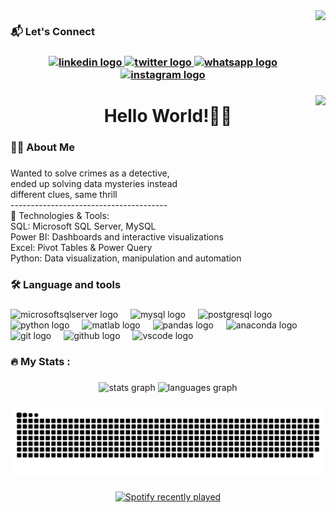 <img align="right" height="120" src="https://media1.giphy.com/media/v1.Y2lkPTc5MGI3NjExcTdwd3Rtcm50czdsdTZ2MTRld203OThxaWY2dmhseDlqamo4NDZ4YiZlcD12MV9pbnRlcm5hbF9naWZfYnlfaWQmY3Q9Zw/3oKIPEqDGUULpEU0aQ/giphy.gif"  />

###
<H3>📬 Let's Connect<H3>
<div align="center">
  <a href="https://www.linkedin.com/in/nawin-shyangba/" target="_blank">
    <img src="https://img.shields.io/static/v1?message=LinkedIn&logo=linkedin&label=&color=0077B5&logoColor=white&labelColor=&style=for-the-badge" height="25" alt="linkedin logo"  />
  </a>
  <a href="https://x.com/sachinayy" target="_blank">
    <img src="https://img.shields.io/static/v1?message=Twitter&logo=twitter&label=&color=1DA1F2&logoColor=white&labelColor=&style=for-the-badge" height="25" alt="twitter logo"  />
  </a>
  <a href="+977-9861608388" target="_blank">
    <img src="https://img.shields.io/static/v1?message=Whatsapp&logo=whatsapp&label=&color=25D366&logoColor=white&labelColor=&style=for-the-badge" height="25" alt="whatsapp logo"  />
  </a>
  <a href="https://www.instagram.com/sachinayy/" target="_blank">
    <img src="https://img.shields.io/static/v1?message=Instagram&logo=instagram&label=&color=E4405F&logoColor=white&labelColor=&style=for-the-badge" height="25" alt="instagram logo"  />
  </a>
</div>

###

<img align="right" src="https://visitor-badge.laobi.icu/badge?page_id=nawinshyangba.nawinshyangba&"  />

###

<h1 align="center">Hello World!🙋‍♂️</h1>

###

<h3 align="left">👩‍💻  About Me</h3>

###

<p align="left">Wanted to solve crimes as a detective,<br> ended up solving data mysteries instead <br>different clues, same thrill <br>
  ---------------------------------------
  <br>
🔧 Technologies & Tools: <br>
SQL: Microsoft SQL Server, MySQL <br>
Power BI: Dashboards and interactive visualizations <br>
Excel: Pivot Tables & Power Query <br>
Python: Data visualization, manipulation and automation <br>
</p>

###

<h3 align="left">🛠 Language and tools</h3>

###

<div align="left">
  <img src="https://cdn.jsdelivr.net/gh/devicons/devicon/icons/microsoftsqlserver/microsoftsqlserver-plain.svg" height="40" alt="microsoftsqlserver logo"  />
  <img width="12" />
  <img src="https://cdn.jsdelivr.net/gh/devicons/devicon/icons/mysql/mysql-original.svg" height="40" alt="mysql logo"  />
  <img width="12" />
  <img src="https://cdn.jsdelivr.net/gh/devicons/devicon/icons/postgresql/postgresql-original.svg" height="40" alt="postgresql logo"  />
  <img width="12" />
  <img src="https://cdn.jsdelivr.net/gh/devicons/devicon/icons/python/python-original.svg" height="40" alt="python logo"  />
  <img width="12" />
  <img src="https://cdn.jsdelivr.net/gh/devicons/devicon/icons/matlab/matlab-original.svg" height="40" alt="matlab logo"  />
  <img width="12" />
  <img src="https://cdn.jsdelivr.net/gh/devicons/devicon/icons/pandas/pandas-original.svg" height="40" alt="pandas logo"  />
  <img width="12" />
  <img src="https://cdn.jsdelivr.net/gh/devicons/devicon/icons/anaconda/anaconda-original.svg" height="40" alt="anaconda logo"  />
  <img width="12" />
  <img src="https://cdn.jsdelivr.net/gh/devicons/devicon/icons/git/git-original.svg" height="40" alt="git logo"  />
  <img width="12" />
  <img src="https://cdn.jsdelivr.net/gh/devicons/devicon/icons/github/github-original.svg" height="40" alt="github logo"  />
  <img width="12" />
  <img src="https://cdn.jsdelivr.net/gh/devicons/devicon/icons/vscode/vscode-original.svg" height="40" alt="vscode logo"  />
</div>

###

<h3 align="left">🔥   My Stats :</h3>

###

<div align="center">
  <img src="https://github-readme-stats.vercel.app/api?username=nawinshyangba&hide_title=false&hide_rank=false&show_icons=true&include_all_commits=true&count_private=true&disable_animations=false&theme=dark&locale=en&hide_border=false&order=1" height="200" alt="stats graph"  />
  <img src="https://github-readme-stats.vercel.app/api/top-langs?username=nawinshyangba&locale=en&hide_title=false&layout=compact&card_width=320&langs_count=3&theme=dark&hide_border=false&order=2" height="145" alt="languages graph"  />
</div>

###


<div align="center">
  <img src="https://github.com/nawinshyangba/nawinshyangba/blob/output/github-snake-dark.svg" alt="snake gif">
</div>

###

###
<div align="center">
  <a href="https://open.spotify.com/user/6arl4ssxy0ciog7jk96va2p3a">
    <img src="https://spotify-recently-played-readme.vercel.app/api?user=6arl4ssxy0ciog7jk96va2p3a&count=5&unique=true" alt="Spotify recently played"  />
  </a>
</div>
